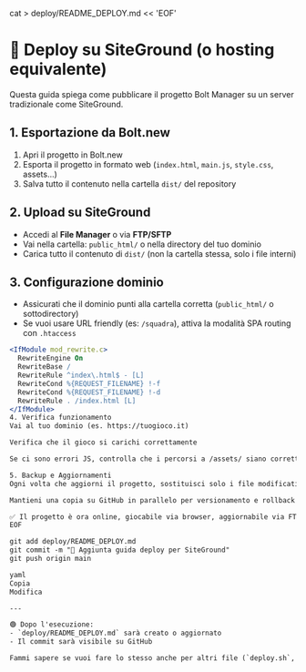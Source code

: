 cat > deploy/README_DEPLOY.md << 'EOF'
# 🚀 Deploy su SiteGround (o hosting equivalente)

Questa guida spiega come pubblicare il progetto Bolt Manager su un server tradizionale come SiteGround.

## 1. Esportazione da Bolt.new
1. Apri il progetto in Bolt.new
2. Esporta il progetto in formato web (`index.html`, `main.js`, `style.css`, assets...)
3. Salva tutto il contenuto nella cartella `dist/` del repository

## 2. Upload su SiteGround
- Accedi al **File Manager** o via **FTP/SFTP**
- Vai nella cartella: `public_html/` o nella directory del tuo dominio
- Carica tutto il contenuto di `dist/` (non la cartella stessa, solo i file interni)

## 3. Configurazione dominio
- Assicurati che il dominio punti alla cartella corretta (`public_html/` o sottodirectory)
- Se vuoi usare URL friendly (es: `/squadra`), attiva la modalità SPA routing con `.htaccess`

```apache
<IfModule mod_rewrite.c>
  RewriteEngine On
  RewriteBase /
  RewriteRule ^index\.html$ - [L]
  RewriteCond %{REQUEST_FILENAME} !-f
  RewriteCond %{REQUEST_FILENAME} !-d
  RewriteRule . /index.html [L]
</IfModule>
4. Verifica funzionamento
Vai al tuo dominio (es. https://tuogioco.it)

Verifica che il gioco si carichi correttamente

Se ci sono errori JS, controlla che i percorsi a /assets/ siano corretti

5. Backup e Aggiornamenti
Ogni volta che aggiorni il progetto, sostituisci solo i file modificati nella dist/

Mantieni una copia su GitHub in parallelo per versionamento e rollback rapido

✅ Il progetto è ora online, giocabile via browser, aggiornabile via FTP o CI/CD, e pronto a scalare.
EOF

git add deploy/README_DEPLOY.md
git commit -m "📝 Aggiunta guida deploy per SiteGround"
git push origin main

yaml
Copia
Modifica

---

🟢 Dopo l'esecuzione:
- `deploy/README_DEPLOY.md` sarà creato o aggiornato
- Il commit sarà visibile su GitHub

Fammi sapere se vuoi fare lo stesso anche per altri file (`deploy.sh`, `LICENSE`, ecc.).
